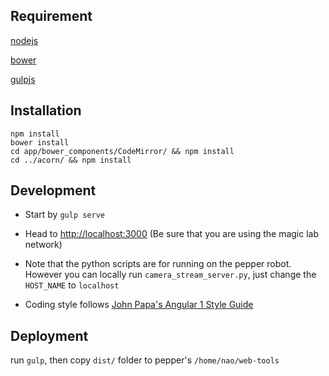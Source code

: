 ## Requirement

[nodejs](https://nodejs.org/en/)

[bower](https://bower.io/)

[gulpjs](http://gulpjs.com/)

## Installation

```
npm install
bower install
cd app/bower_components/CodeMirror/ && npm install
cd ../acorn/ && npm install
```

## Development

- Start by `gulp serve`

- Head to [http://localhost:3000](http://localhost:3000) (Be sure that you are using the magic lab network)

- Note that the python scripts are for running on the pepper robot. However you can locally run `camera_stream_server.py`, just change the `HOST_NAME` to `localhost`

- Coding style follows [John Papa's Angular 1 Style Guide](https://github.com/johnpapa/angular-styleguide/blob/master/a1/README.md)

## Deployment

run `gulp`, then copy `dist/` folder to pepper's `/home/nao/web-tools` 